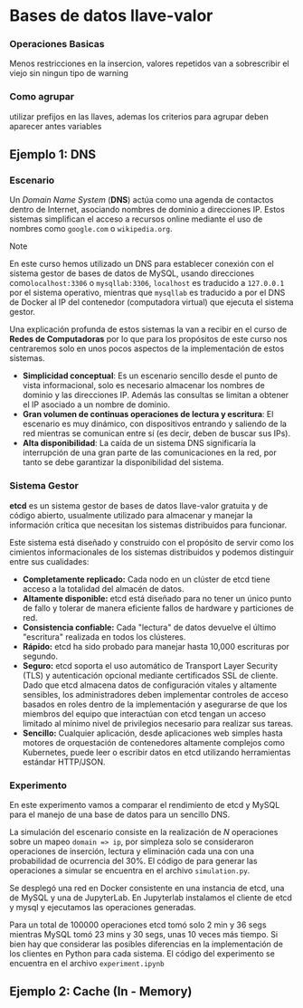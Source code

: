 # Bases de datos llave-valor



### Operaciones Basicas

Menos restricciones en la insercion, valores repetidos van a sobrescribir el viejo sin ningun tipo de warning

### Como agrupar

utilizar prefijos en las llaves, ademas los criterios para agrupar deben aparecer antes variables



## Ejemplo 1: DNS

### Escenario

Un *Domain Name System* (**DNS**) actúa como una agenda de contactos dentro de Internet, asociando nombres de dominio a direcciones IP. Estos sistemas simplifican el acceso a recursos online mediante el uso de nombres como `google.com` o `wikipedia.org`. 

> [!NOTE]
>
> En este curso hemos utilizado un DNS para establecer conexión con el sistema gestor de bases de datos de MySQL, usando direcciones como`localhost:3306` o `mysqllab:3306`, `localhost` es traducido a `127.0.0.1` por el sistema operativo, mientras que `mysqllab` es traducido a por el DNS de Docker al IP del contenedor (computadora virtual) que ejecuta el sistema gestor.

Una explicación profunda de estos sistemas la van a recibir en el curso de **Redes de Computadoras** por lo que para los propósitos de este curso nos centraremos solo en unos pocos aspectos de la implementación de estos sistemas. 

- **Simplicidad conceptual**: Es un escenario sencillo desde el punto de vista informacional, solo es necesario almacenar los nombres de dominio y las direcciones IP. Además las consultas se limitan a obtener el IP asociado a un nombre de dominio.
- **Gran volumen de continuas operaciones de lectura y escritura**: El escenario es muy dinámico, con dispositivos entrando y saliendo de la red mientras se comunican entre sí (es decir, deben de buscar sus IPs).
- **Alta disponibilidad**: La caída de un sistema DNS significaría la interrupción de una gran parte de las comunicaciones en la red, por tanto se debe garantizar la disponibilidad del sistema.

### Sistema Gestor

**etcd** es un sistema gestor de bases de datos llave-valor gratuita y de código abierto, usualmente utilizado para almacenar y manejar la información crítica que necesitan los sistemas distribuidos para funcionar.

Este sistema está diseñado y construido con el propósito de servir como los cimientos informacionales de los sistemas distribuidos y podemos distinguir entre sus cualidades:

- **Completamente replicado:** Cada nodo en un clúster de etcd tiene acceso a la totalidad del almacén de datos.
- **Altamente disponible:** etcd está diseñado para no tener un único punto de fallo y tolerar de manera eficiente fallos de hardware y particiones de red.
- **Consistencia confiable:** Cada "lectura" de datos devuelve el último "escritura" realizada en todos los clústeres.
- **Rápido:** etcd ha sido probado para manejar hasta 10,000 escrituras por segundo.
- **Seguro:** etcd soporta el uso automático de Transport Layer Security (TLS) y autenticación opcional mediante certificados SSL de cliente. Dado que etcd almacena datos de configuración vitales y altamente sensibles, los administradores deben implementar controles de acceso basados en roles dentro de la implementación y asegurarse de que los miembros del equipo que interactúan con etcd tengan un acceso limitado al mínimo nivel de privilegios necesario para realizar sus tareas.
- **Sencillo:** Cualquier aplicación, desde aplicaciones web simples hasta motores de orquestación de contenedores altamente complejos como Kubernetes, puede leer o escribir datos en etcd utilizando herramientas estándar HTTP/JSON.

### Experimento

En este experimento vamos a comparar el rendimiento de etcd y MySQL para el manejo de una base de datos para un sencillo DNS.

La simulación del escenario consiste en la realización de $N$ operaciones sobre un mapeo `domain => ip`, por simpleza solo se consideraron operaciones de inserción, lectura y eliminación cada una con una probabilidad de ocurrencia del 30%. El código de para generar las operaciones a simular se encuentra en el archivo `simulation.py`.

Se desplegó una red en Docker consistente en una instancia de etcd, una de MySQL y una de JupyterLab. En Jupyterlab instalamos el cliente de etcd y mysql y ejecutamos las operaciones generadas.

Para un total de 100000 operaciones etcd tomó solo 2 min y 36 segs mientras MySQL tomó 23 mins y 30 segs, unas 10 veces más tiempo. Si bien hay que considerar las posibles diferencias en la implementación de los clientes en Python para cada sistema. El código del experimento se encuentra en el archivo `experiment.ipynb`

## Ejemplo 2: Cache (In - Memory)


